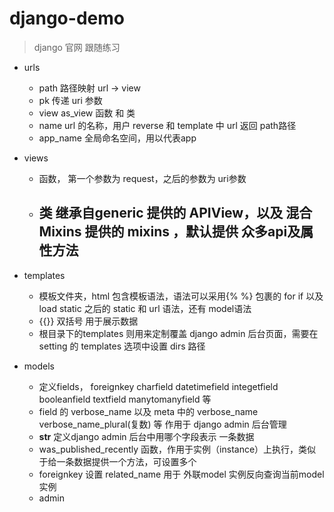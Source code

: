 # django-demo

> django 官网 跟随练习

+ urls
  - path 路径映射  url -> view 
  - pk 传递 uri 参数
  - view as_view 函数 和 类 
  - name url 的名称，用户 reverse 和 template 中 url 返回 path路径
  - app_name 全局命名空间，用以代表app

+ views
   - 函数， 第一个参数为 request，之后的参数为 uri参数
   - 类 继承自generic 提供的 APIView，以及 混合 Mixins 提供的 mixins ，默认提供 众多api及属性方法
      - 
   
+ templates
  - 模板文件夹，html 包含模板语法，语法可以采用{% %} 包裹的 for if 以及 load static 之后的 static 和 url 语法，还有 model语法
  - {{}} 双括号 用于展示数据
  - 根目录下的templates 则用来定制覆盖 django admin 后台页面，需要在 setting 的 templates 选项中设置 dirs 路径

+ models
  - 定义fields， foreignkey  charfield datetimefield  integetfield booleanfield textfield manytomanyfield 等
  - field 的 verbose_name 以及 meta 中的 verbose_name verbose_name_plural(复数) 等 作用于 django admin 后台管理
  - __str__ 定义django admin 后台中用哪个字段表示 一条数据
  - was_published_recently 函数，作用于实例（instance）上执行，类似于给一条数据提供一个方法，可设置多个
  - foreignkey 设置 related_name 用于 外联model 实例反向查询当前model实例
  
  + admin
  
